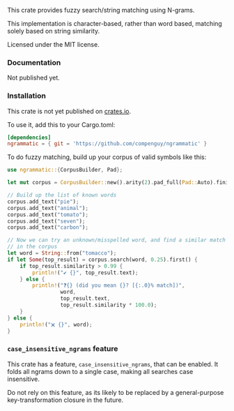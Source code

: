 This crate provides fuzzy search/string matching using N-grams.

This implementation is character-based, rather than word based,
matching solely based on string similarity.

Licensed under the MIT license.


### Documentation

Not published yet.


### Installation

This crate is not yet published on [crates.io](https://crates.io/crates/).

To use it, add this to your Cargo.toml:

```toml
[dependencies]
ngrammatic = { git = 'https://github.com/compenguy/ngrammatic' }
```

To do fuzzy matching, build up your corpus of valid symbols like this:

```rust
use ngrammatic::{CorpusBuilder, Pad};

let mut corpus = CorpusBuilder::new().arity(2).pad_full(Pad::Auto).finish();

// Build up the list of known words
corpus.add_text("pie");
corpus.add_text("animal");
corpus.add_text("tomato");
corpus.add_text("seven");
corpus.add_text("carbon");

// Now we can try an unknown/misspelled word, and find a similar match
// in the corpus
let word = String::from("tomacco");
if let Some(top_result) = corpus.search(word, 0.25).first() {
    if top_result.similarity > 0.99 {
        println!("✔ {}", top_result.text);
    } else {
        println!("❓{} (did you mean {}? [{:.0}% match])",
                 word,
                 top_result.text,
                 top_result.similarity * 100.0);
    }
} else {
    println!("🗙 {}", word);
}
```

### `case_insensitive_ngrams` feature

This crate has a feature, `case_insensitive_ngrams`, that can be enabled. It
folds all ngrams down to a single case, making all searches case insensitive.

Do not rely on this feature, as its likely to be replaced by a general-purpose
key-transformation closure in the future.

